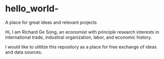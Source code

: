 # hello_world-
A place for great ideas and relevant projects

Hi, I am Richard Ge Song, an economist with principle research interests in international trade, industiral organization, labor, and economic history. 

I would like to ulitilze this repository as a place for free exchange of ideas and data sources. 
